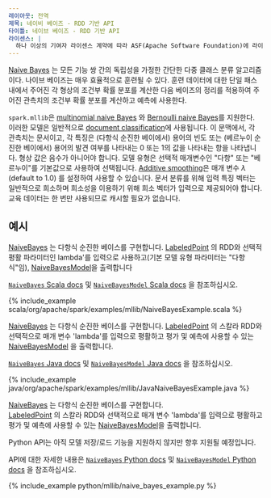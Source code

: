 ```yaml
---
레이아웃: 전역
제목: 네이비 베이즈 - RDD 기반 API
타이틀: 네이브 베이즈 - RDD 기반 API
라이센스: |
  하나 이상의 기여자 라이센스 계약에 따라 ASF(Apache Software Foundation)에 라이센스가 부여됩니다. 저작권 소유에 대한 추가 정보는 본 작업과 함께 배포된 NOTICE 파일을 참조하십시오. ASF는 Apache License 버전 2.0("License")에 따라 이 파일에 라이센스를 부여하며, 라이센스를 준수하지 않는 한 이 파일을 사용할 수 없습니다. 귀하는 http://www.apache.org/licenses/LICENSE-2.0에서 라이센스 복사본을 얻을 수 있습니다. 관련 법률에서 요구하거나 서면으로 동의하지 않는 한 라이센스에 따라 배포되는 소프트웨어는 명시적 또는 묵시적 보증 또는 조건 없이 "있는 그대로" 배포됩니다. 라이센스 아래의 사용 권한 및 제한 사항을 관리하는 특정 언어는 라이센스를 참조하십시오.
---
```


[Naive Bayes](http://en.wikipedia.org/wiki/Naive_Bayes_classifier) 는 모든 기능 쌍 간의 독립성을 가정한 간단한 다중 클래스 분류 알고리즘이다. 나이브 베이즈는 매우 효율적으로 훈련될 수 있다. 훈련 데이터에 대한 단일 패스 내에서 주어진 각 형상의 조건부 확률 분포를 계산한 다음 베이즈의 정리를 적용하여 주어진 관측치의 조건부 확률 분포를 계산하고 예측에 사용한다.

`spark.mllib`은 [multinomial naive
Bayes](http://en.wikipedia.org/wiki/Naive_Bayes_classifier#Multinomial_naive_Bayes)
와 [Bernoulli naive Bayes](http://nlp.stanford.edu/IR-book/html/htmledition/the-bernoulli-model-1.html)를 지원한다.
이러한 모델은 일반적으로 [document classification](http://nlp.stanford.edu/IR-book/html/htmledition/naive-bayes-text-classification-1.html)에 사용됩니다.
이 문맥에서, 각 관측치는 문서이고, 각 특징은 (다항식 순진한 베이에서) 용어의 빈도 또는 (베르누이 순진한 베이에서) 용어의 발견 여부를 나타내는 0 또는 1의 값을 나타내는 항을 나타냅니다. 형상 값은 음수가 아니어야 합니다. 모델 유형은 선택적 매개변수인 "다항" 또는 "베르누이"를 기본값으로 사용하여 선택됩니다.
[Additive smoothing](http://en.wikipedia.org/wiki/Lidstone_smoothing)은 매개 변수 $\lambda$ (default to $1.0$) 를 설정하여 사용할 수 있습니다. 문서 분류를 위해 입력 특징 벡터는 일반적으로 희소하며 희소성을 이용하기 위해 희소 벡터가 입력으로 제공되어야 합니다. 교육 데이터는 한 번만 사용되므로 캐시할 필요가 없습니다.

## 예시

<div class="codetabs">
<div data-lang="scala" markdown="1">

[NaiveBayes](api/scala/org/apache/spark/mllib/classification/NaiveBayes$.html) 는 다항식 순진한 베이스를 구현합니다. 
[LabeledPoint](api/scala/org/apache/spark/mllib/regression/LabeledPoint.html) 의 RDD와 선택적 평활 파라미터인 lambda'를 입력으로 사용하고(기본 모델 유형 파라미터는 "다항식"임), [NaiveBayesModel](api/scala/org/apache/spark/mllib/classification/NaiveBayesModel.html)을 출력합니다

[`NaiveBayes` Scala docs](api/scala/org/apache/spark/mllib/classification/NaiveBayes$.html) 및 [`NaiveBayesModel` Scala docs](api/scala/org/apache/spark/mllib/classification/NaiveBayesModel.html) 을 참조하십시오.

{% include_example scala/org/apache/spark/examples/mllib/NaiveBayesExample.scala %}
</div>
<div data-lang="java" markdown="1">

[NaiveBayes](api/java/org/apache/spark/mllib/classification/NaiveBayes.html) 는 다항식 순진한 베이스를 구현합니다. 
[LabeledPoint](api/java/org/apache/spark/mllib/regression/LabeledPoint.html) 의 스칼라 RDD와 선택적으로 매개 변수 'lambda'를 입력으로 평활하고 평가 및 예측에 사용할 수 있는 [NaiveBayesModel](api/java/org/apache/spark/mllib/classification/NaiveBayesModel.html) 을 출력합니다.

[`NaiveBayes` Java docs](api/java/org/apache/spark/mllib/classification/NaiveBayes.html) 및 [`NaiveBayesModel` Java docs](api/java/org/apache/spark/mllib/classification/NaiveBayesModel.html) 을 참조하십시오.

{% include_example java/org/apache/spark/examples/mllib/JavaNaiveBayesExample.java %}
</div>
<div data-lang="python" markdown="1">

[NaiveBayes](api/python/reference/api/pyspark.mllib.classification.NaiveBayes.html) 는 다항식 순진한 베이스를 구현합니다.  
[LabeledPoint](api/python/reference/api/pyspark.mllib.regression.LabeledPoint.html) 의 스칼라 RDD와 선택적으로 매개 변수 'lambda'를 입력으로 평활하고 평가 및 예측에 사용할 수 있는 [NaiveBayesModel](api/python/reference/api/pyspark.mllib.classification.NaiveBayesModel.html)을 출력합니다.

Python API는 아직 모델 저장/로드 기능을 지원하지 않지만 향후 지원될 예정입니다.

API에 대한 자세한 내용은 [`NaiveBayes` Python docs](api/python/reference/api/pyspark.mllib.classification.NaiveBayes.html) 및 [`NaiveBayesModel` Python docs](api/python/reference/api/pyspark.mllib.classification.NaiveBayesModel.html) 을 참조하십시오.

  {% include_example python/mllib/naive_bayes_example.py %}
</div>
</div>
